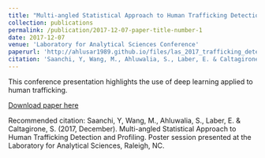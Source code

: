 ```yaml
---
title: "Multi-angled Statistical Approach to Human Trafficking Detection and Profiling"
collection: publications
permalink: /publication/2017-12-07-paper-title-number-1
date: 2017-12-07
venue: 'Laboratory for Analytical Sciences Conference'
paperurl: 'http://ahlusar1989.github.io/files/las_2017_trafficking_detection_v2.pdf'
citation: 'Saanchi, Y, Wang, M., Ahluwalia, S., Laber, E. & Caltagirone, S. (2017, December). Multi-angled Statistical Approach to Human Trafficking Detection and Profiling. Laboratory for Analytical Sciences, Raleigh, NC.'
---
```

This conference presentation highlights the use of deep learning applied to human trafficking.

[Download paper here](http://ahlusar1989.github.io/files/las_2017_trafficking_detection_v2.pdf)

Recommended citation: Saanchi, Y, Wang, M., Ahluwalia, S., Laber, E. & Caltagirone, S. (2017, December). Multi-angled Statistical Approach to Human Trafficking Detection and Profiling. Poster session presented at the Laboratory for Analytical Sciences, Raleigh, NC.